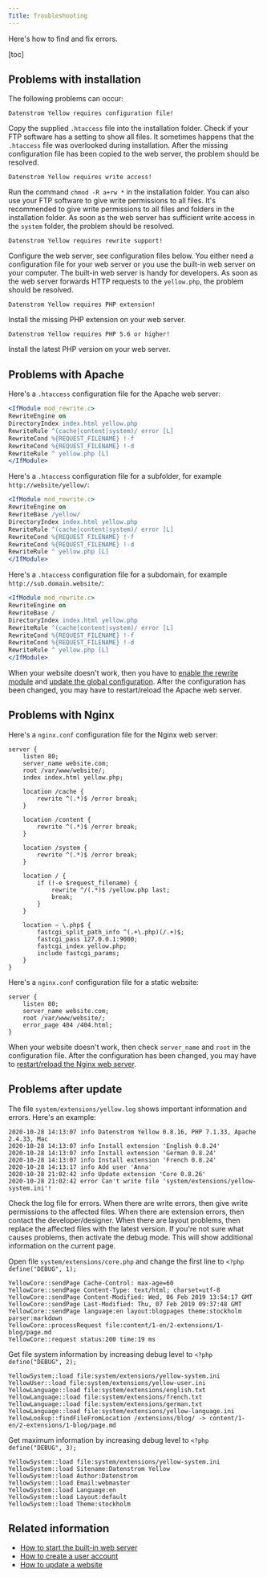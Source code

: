 ```yaml
---
Title: Troubleshooting
---
```

Here's how to find and fix errors.

[toc]

## Problems with installation

The following problems can occur:

```
Datenstrom Yellow requires configuration file!
```

Copy the supplied `.htaccess` file into the installation folder. Check if your FTP software has a setting to show all files. It sometimes happens that the `.htaccess` file was overlooked during installation. After the missing configuration file has been copied to the web server, the problem should be resolved.

```
Datenstrom Yellow requires write access!
```

Run the command `chmod -R a+rw *` in the installation folder. You can also use your FTP software to give write permissions to all files. It's recommended to give write permissions to all files and folders in the installation folder. As soon as the web server has sufficient write access in the `system` folder, the problem should be resolved.

```
Datenstrom Yellow requires rewrite support!
```

Configure the web server, see configuration files below. You either need a configuration file for your web server or you use the built-in web server on your computer. The built-in web server is handy for developers. As soon as the web server forwards HTTP requests to the `yellow.php`, the problem should be resolved.

```
Datenstrom Yellow requires PHP extension!
```

Install the missing PHP extension on your web server.

```
Datenstrom Yellow requires PHP 5.6 or higher!
```

Install the latest PHP version on your web server.

## Problems with Apache

Here's a `.htaccess` configuration file for the Apache web server:

```apache
<IfModule mod_rewrite.c>
RewriteEngine on
DirectoryIndex index.html yellow.php
RewriteRule ^(cache|content|system)/ error [L]
RewriteCond %{REQUEST_FILENAME} !-f
RewriteCond %{REQUEST_FILENAME} !-d
RewriteRule ^ yellow.php [L]
</IfModule>
```

Here's a `.htaccess` configuration file for a subfolder, for example `http://website/yellow/`:

```apache
<IfModule mod_rewrite.c>
RewriteEngine on
RewriteBase /yellow/
DirectoryIndex index.html yellow.php
RewriteRule ^(cache|content|system)/ error [L]
RewriteCond %{REQUEST_FILENAME} !-f
RewriteCond %{REQUEST_FILENAME} !-d
RewriteRule ^ yellow.php [L]
</IfModule>
```

Here's a `.htaccess` configuration file for a subdomain, for example `http://sub.domain.website/`:

```apache
<IfModule mod_rewrite.c>
RewriteEngine on
RewriteBase /
DirectoryIndex index.html yellow.php
RewriteRule ^(cache|content|system)/ error [L]
RewriteCond %{REQUEST_FILENAME} !-f
RewriteCond %{REQUEST_FILENAME} !-d
RewriteRule ^ yellow.php [L]
</IfModule>
```

When your website doesn't work, then you have to [enable the rewrite module](https://stackoverflow.com/questions/869092/how-to-enable-mod-rewrite-for-apache-2-2) and [update the global configuration](https://stackoverflow.com/questions/18740419/how-to-set-allowoverride-all). After the configuration has been changed, you may have to restart/reload the Apache web server.

## Problems with Nginx

Here's a `nginx.conf` configuration file for the Nginx web server:

```nginx
server {
    listen 80;
    server_name website.com;
    root /var/www/website/;
    index index.html yellow.php;

    location /cache {
        rewrite ^(.*)$ /error break;
    }

    location /content {
        rewrite ^(.*)$ /error break;
    }

    location /system {
        rewrite ^(.*)$ /error break;
    }

    location / {
        if (!-e $request_filename) {
            rewrite ^/(.*)$ /yellow.php last;
            break;
        }
    }

    location ~ \.php$ {
        fastcgi_split_path_info ^(.+\.php)(/.+)$;
        fastcgi_pass 127.0.0.1:9000;
        fastcgi_index yellow.php;
        include fastcgi_params;
    }
}
```

Here's a `nginx.conf` configuration file for a static website:

```nginx
server {
    listen 80;
    server_name website.com;
    root /var/www/website/;
    error_page 404 /404.html;
}
```

When your website doesn't work, then check `server_name` and `root` in the configuration file. After the configuration has been changed, you may have to [restart/reload the Nginx web server](https://stackoverflow.com/questions/21292533/reload-nginx-configuration).


## Problems after update

The file `system/extensions/yellow.log` shows important information and errors. Here's an example:

```
2020-10-28 14:13:07 info Datenstrom Yellow 0.8.16, PHP 7.1.33, Apache 2.4.33, Mac
2020-10-28 14:13:07 info Install extension 'English 0.8.24'
2020-10-28 14:13:07 info Install extension 'German 0.8.24'
2020-10-28 14:13:07 info Install extension 'French 0.8.24'
2020-10-28 14:13:17 info Add user 'Anna'
2020-10-28 21:02:42 info Update extension 'Core 0.8.26'
2020-10-28 21:02:42 error Can't write file 'system/extensions/yellow-system.ini'!
```

Check the log file for errors. When there are write errors, then give write permissions to the affected files. When there are extension errors, then contact the developer/designer. When there are layout problems, then replace the affected files with the latest version. If you're not sure what causes problems, then activate the debug mode. This will show additional information on the current page. 

Open file `system/extensions/core.php` and change the first line to `<?php define("DEBUG", 1);`

```
YellowCore::sendPage Cache-Control: max-age=60
YellowCore::sendPage Content-Type: text/html; charset=utf-8
YellowCore::sendPage Content-Modified: Wed, 06 Feb 2019 13:54:17 GMT
YellowCore::sendPage Last-Modified: Thu, 07 Feb 2019 09:37:48 GMT
YellowCore::sendPage language:en layout:blogpages theme:stockholm parser:markdown
YellowCore::processRequest file:content/1-en/2-extensions/1-blog/page.md
YellowCore::request status:200 time:19 ms
```

Get file system information by increasing debug level to `<?php define("DEBUG", 2);`

```
YellowSystem::load file:system/extensions/yellow-system.ini
YellowUser::load file:system/extensions/yellow-user.ini
YellowLanguage::load file:system/extensions/english.txt
YellowLanguage::load file:system/extensions/french.txt
YellowLanguage::load file:system/extensions/german.txt
YellowLanguage::load file:system/extensions/yellow-language.ini
YellowLookup::findFileFromLocation /extensions/blog/ -> content/1-en/2-extensions/1-blog/page.md
```

Get maximum information by increasing debug level to `<?php define("DEBUG", 3);`

```
YellowSystem::load file:system/extensions/yellow-system.ini
YellowSystem::load Sitename:Datenstrom Yellow
YellowSystem::load Author:Datenstrom
YellowSystem::load Email:webmaster
YellowSystem::load Language:en
YellowSystem::load Layout:default
YellowSystem::load Theme:stockholm
```

## Related information

* [How to start the built-in web server](https://github.com/datenstrom/yellow-extensions/tree/master/source/command)
* [How to create a user account](https://github.com/datenstrom/yellow-extensions/tree/master/source/edit)
* [How to update a website](https://github.com/datenstrom/yellow-extensions/tree/master/source/update)

